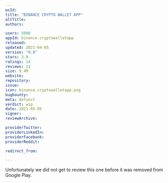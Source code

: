 ```yaml
---
wsId: 
title: "BINANCE CRYPTO WALLET APP"
altTitle: 
authors:

users: 5000
appId: binance.cryptowalletapp
released: 
updated: 2021-04-05
version: "9.8"
stars: 3.9
ratings: 14
reviews: 11
size: 9.4M
website: 
repository: 
issue: 
icon: binance.cryptowalletapp.png
bugbounty: 
meta: defunct
verdict: wip
date: 2021-05-05
signer: 
reviewArchive:

providerTwitter: 
providerLinkedIn: 
providerFacebook: 
providerReddit: 

redirect_from:

---
```


Unfortunately we did not get to review this one before it was removed from
Google Play.